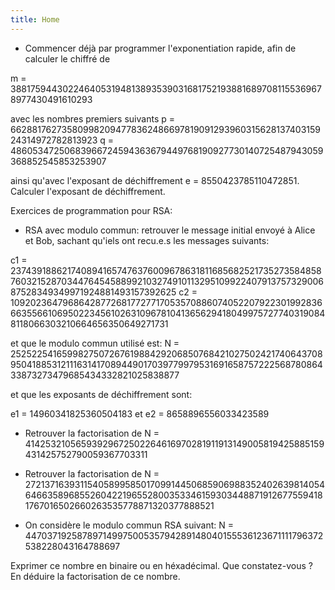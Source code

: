 ```yaml
---
title: Home
---
```


- Commencer déjà par programmer l'exponentiation rapide, afin de calculer le chiffré de

m = 38817594430224640531948138935390316817521938816897081155369678977430491610293

avec les nombres premiers suivants
p = 66288176273580998209477836248669781909129396031562813740315924314972782813923
q = 48605347250683966724594363679449768190927730140725487943059368852545853253907

ainsi qu'avec l'exposant de déchiffrement e = 8550423785110472851. Calculer l'exposant de déchiffrement.

Exercices de programmation pour RSA:

- RSA avec modulo commun: retrouver le message initial envoyé à Alice et Bob, sachant qu'iels ont recu.e.s les messages suivants: 

c1 = 2374391886217408941657476376009678631811685682521735273584858760321528703447645458899210327491011329510992240791375732900687528349349971924881493157392625
c2 = 10920236479686428772681772771705357088607405220792230199283666355661069502234561026310967810413656294180499757277403190848118066303210664656350649271731

et que le modulo commun utilisé est:
N = 2525225416599827507267619884292068507684210275024217406437089504188531211163141708944901703977997953169165875722256878086433873273479685434332821025838877

et que les exposants de déchiffrement sont: 

e1 = 14960341825360504183 et e2 = 8658896556033423589


- Retrouver la factorisation de 
N = 41425321056593929672502264616970281911913149005819425885159431425752790059367703311

- Retrouver la factorisation de
N = 27213716393115405899585017099144506859069883524026398140546466358968552604221965528003533461593034488719126775594181767016502660263535778871320377888521


- On considère le modulo commun RSA suivant: 
N = 44703719258789714997500535794289148040155536123671111796372538228043164788697

Exprimer ce nombre en binaire ou en héxadécimal. Que constatez-vous ? En déduire la factorisation de ce nombre.




